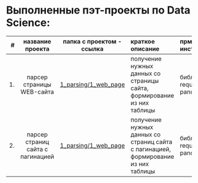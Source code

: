 # Выполненные пэт-проекты по Data Science:

| # | название проекта | папка с проектом - ссылка  | краткое описание | прменённые инструменты |
| ---: | :--------------: | :------------: | :---------------------- | :---------------------- |
| 1. | парсер страницы WEB-сайта | [1_parsing/1_web_page](1_parsing/1_web_page/) | получение нужных данных со страницы сайта, формирование из них таблицы | библиотеки requests, bs4, pandas |
| 2. | парсер страниц сайта с пагинацией | [1_parsing/1_web_page](1_parsing/2_pagination_site_pages/) | получение нужных данных со страниц сайта с пагинацией, формирование из них таблицы | библиотеки requests, bs4, pandas |